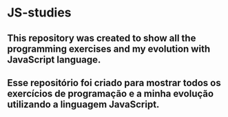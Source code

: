 # JS-studies

## This repository was created to show all the programming exercises and my evolution with JavaScript language. 

## Esse repositório foi criado para mostrar todos os exercícios de programação e a minha evolução utilizando a linguagem JavaScript.
